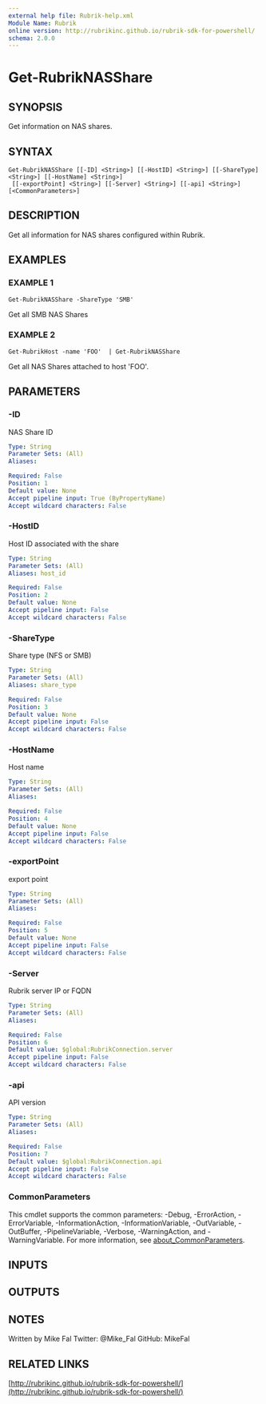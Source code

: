 ```yaml
---
external help file: Rubrik-help.xml
Module Name: Rubrik
online version: http://rubrikinc.github.io/rubrik-sdk-for-powershell/
schema: 2.0.0
---
```


# Get-RubrikNASShare

## SYNOPSIS
Get information on NAS shares.

## SYNTAX

```
Get-RubrikNASShare [[-ID] <String>] [[-HostID] <String>] [[-ShareType] <String>] [[-HostName] <String>]
 [[-exportPoint] <String>] [[-Server] <String>] [[-api] <String>] [<CommonParameters>]
```

## DESCRIPTION
Get all information for NAS shares configured within Rubrik.

## EXAMPLES

### EXAMPLE 1
```
Get-RubrikNASShare -ShareType 'SMB'
```

Get all SMB NAS Shares

### EXAMPLE 2
```
Get-RubrikHost -name 'FOO'  | Get-RubrikNASShare
```

Get all NAS Shares attached to host 'FOO'.

## PARAMETERS

### -ID
NAS Share ID

```yaml
Type: String
Parameter Sets: (All)
Aliases:

Required: False
Position: 1
Default value: None
Accept pipeline input: True (ByPropertyName)
Accept wildcard characters: False
```

### -HostID
Host ID associated with the share

```yaml
Type: String
Parameter Sets: (All)
Aliases: host_id

Required: False
Position: 2
Default value: None
Accept pipeline input: False
Accept wildcard characters: False
```

### -ShareType
Share type (NFS or SMB)

```yaml
Type: String
Parameter Sets: (All)
Aliases: share_type

Required: False
Position: 3
Default value: None
Accept pipeline input: False
Accept wildcard characters: False
```

### -HostName
Host name

```yaml
Type: String
Parameter Sets: (All)
Aliases:

Required: False
Position: 4
Default value: None
Accept pipeline input: False
Accept wildcard characters: False
```

### -exportPoint
export point

```yaml
Type: String
Parameter Sets: (All)
Aliases:

Required: False
Position: 5
Default value: None
Accept pipeline input: False
Accept wildcard characters: False
```

### -Server
Rubrik server IP or FQDN

```yaml
Type: String
Parameter Sets: (All)
Aliases:

Required: False
Position: 6
Default value: $global:RubrikConnection.server
Accept pipeline input: False
Accept wildcard characters: False
```

### -api
API version

```yaml
Type: String
Parameter Sets: (All)
Aliases:

Required: False
Position: 7
Default value: $global:RubrikConnection.api
Accept pipeline input: False
Accept wildcard characters: False
```

### CommonParameters
This cmdlet supports the common parameters: -Debug, -ErrorAction, -ErrorVariable, -InformationAction, -InformationVariable, -OutVariable, -OutBuffer, -PipelineVariable, -Verbose, -WarningAction, and -WarningVariable. For more information, see [about_CommonParameters](http://go.microsoft.com/fwlink/?LinkID=113216).

## INPUTS

## OUTPUTS

## NOTES
Written by Mike Fal
Twitter: @Mike_Fal
GitHub: MikeFal

## RELATED LINKS

[http://rubrikinc.github.io/rubrik-sdk-for-powershell/](http://rubrikinc.github.io/rubrik-sdk-for-powershell/)

